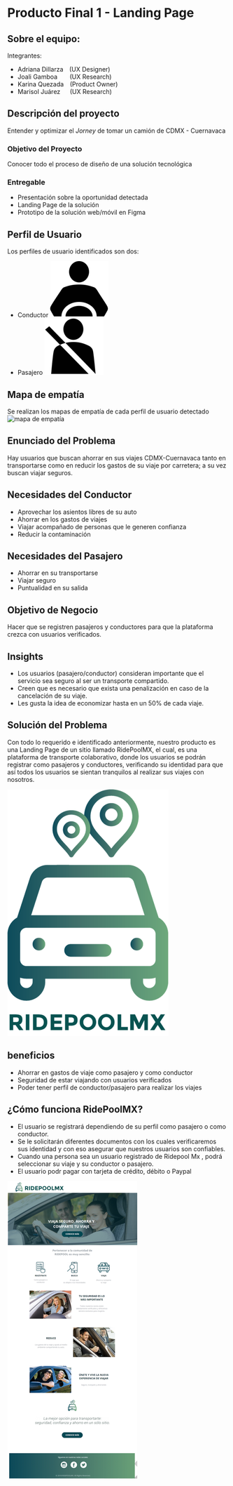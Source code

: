# __Producto Final 1 - Landing Page__

## Sobre el equipo:
Integrantes:
- Adriana Dillarza&emsp;(UX Designer)
- Joali Gamboa&emsp;&emsp;(UX Research)
- Karina Quezada&emsp;(Product Owner)
- Marisol Juárez&emsp;&nbsp;&nbsp;(UX Research)


## Descripción del proyecto
Entender y optimizar el _Jorney_ de tomar un camión de CDMX - Cuernavaca

### Objetivo del Proyecto
Conocer todo el proceso de diseño de una solución tecnológica

### Entregable
- Presentación sobre la oportunidad detectada
- Landing Page de la solución
- Prototipo de la solución web/móvil en Figma

## Perfil de Usuario
Los perfiles de usuario identificados son dos:
- Conductor ![conductor](https://github.com/frishlin/ridepool-mx/blob/master/assets/imgs/conductor.png)
- Pasajero  ![pasajero](https://github.com/frishlin/ridepool-mx/blob/master/assets/imgs/pasajero.png)

## Mapa de empatía
Se realizan los mapas de empatía de cada perfil de usuario detectado
![mapa de empatía](https://github.com/frishlin/ridepool-mx/blob/master/assets/imgs/empathy-map.png)

## Enunciado del Problema
Hay usuarios que buscan ahorrar en sus viajes CDMX-Cuernavaca tanto en transportarse como en reducir los gastos de su viaje por carretera; a su vez buscan viajar seguros.

## Necesidades del Conductor
- Aprovechar los asientos libres de su auto
- Ahorrar en los gastos de viajes
- Viajar acompañado de personas que le generen confianza
- Reducir la contaminación

## Necesidades del Pasajero
- Ahorrar en su transportarse
- Viajar seguro
- Puntualidad en su salida

## Objetivo de Negocio
Hacer que se registren pasajeros y conductores para que la plataforma crezca con usuarios verificados.

## Insights
- Los usuarios (pasajero/conductor) consideran importante que el servicio sea seguro al ser un transporte compartido.
- Creen que es necesario que exista una penalización en caso de la cancelación de su viaje.
- Les gusta la idea de economizar hasta en un 50% de cada viaje.

## Solución del Problema
Con todo lo requerido e identificado anteriormente, nuestro producto es una Landing Page de un sitio llamado RidePoolMX, el cual, es una plataforma de transporte colaborativo, donde los usuarios se podrán registrar como pasajeros y conductores, verificando  su identidad para que así todos los usuarios se sientan tranquilos al realizar sus viajes con nosotros.

![logo](https://github.com/frishlin/ridepool-mx/blob/master/assets/imgs/logo.png)

## beneficios
- Ahorrar en gastos de viaje como pasajero y como conductor
- Seguridad de estar viajando con usuarios verificados
- Poder tener perfil de conductor/pasajero para realizar los viajes

## ¿Cómo funciona RidePoolMX?
- El usuario se registrará dependiendo de su perfil como pasajero o como conductor.
- Se le solicitarán diferentes documentos con los cuales verificaremos sus identidad y con eso asegurar que nuestros usuarios son confiables.
- Cuando una persona sea un usuario registrado de Ridepool Mx , podrá seleccionar su viaje y su conductor o pasajero.
- El usuario podr pagar con tarjeta de crédito, débito o Paypal

![landing-page](https://github.com/frishlin/ridepool-mx/blob/master/assets/imgs/landing.png)
